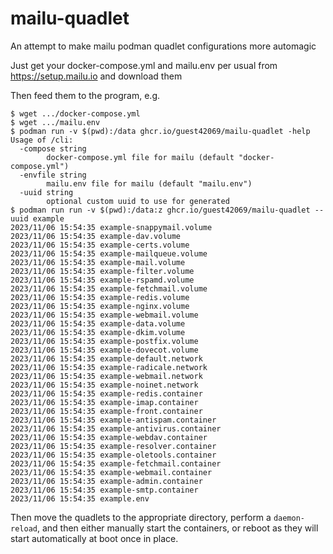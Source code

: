 # mailu-quadlet
An attempt to make mailu podman quadlet configurations more automagic

Just get your docker-compose.yml and mailu.env per usual from https://setup.mailu.io and download them

Then feed them to the program, e.g.

```
$ wget .../docker-compose.yml
$ wget .../mailu.env
$ podman run -v $(pwd):/data ghcr.io/guest42069/mailu-quadlet -help
Usage of /cli:
  -compose string
        docker-compose.yml file for mailu (default "docker-compose.yml")
  -envfile string
        mailu.env file for mailu (default "mailu.env")
  -uuid string
        optional custom uuid to use for generated
$ podman run run -v $(pwd):/data:z ghcr.io/guest42069/mailu-quadlet --uuid example
2023/11/06 15:54:35 example-snappymail.volume
2023/11/06 15:54:35 example-dav.volume
2023/11/06 15:54:35 example-certs.volume
2023/11/06 15:54:35 example-mailqueue.volume
2023/11/06 15:54:35 example-mail.volume
2023/11/06 15:54:35 example-filter.volume
2023/11/06 15:54:35 example-rspamd.volume
2023/11/06 15:54:35 example-fetchmail.volume
2023/11/06 15:54:35 example-redis.volume
2023/11/06 15:54:35 example-nginx.volume
2023/11/06 15:54:35 example-webmail.volume
2023/11/06 15:54:35 example-data.volume
2023/11/06 15:54:35 example-dkim.volume
2023/11/06 15:54:35 example-postfix.volume
2023/11/06 15:54:35 example-dovecot.volume
2023/11/06 15:54:35 example-default.network
2023/11/06 15:54:35 example-radicale.network
2023/11/06 15:54:35 example-webmail.network
2023/11/06 15:54:35 example-noinet.network
2023/11/06 15:54:35 example-redis.container
2023/11/06 15:54:35 example-imap.container
2023/11/06 15:54:35 example-front.container
2023/11/06 15:54:35 example-antispam.container
2023/11/06 15:54:35 example-antivirus.container
2023/11/06 15:54:35 example-webdav.container
2023/11/06 15:54:35 example-resolver.container
2023/11/06 15:54:35 example-oletools.container
2023/11/06 15:54:35 example-fetchmail.container
2023/11/06 15:54:35 example-webmail.container
2023/11/06 15:54:35 example-admin.container
2023/11/06 15:54:35 example-smtp.container
2023/11/06 15:54:35 example.env
```

Then move the quadlets to the appropriate directory, perform a `daemon-reload`, and then either manually start the containers, or reboot as they will start automatically at boot once in place.
